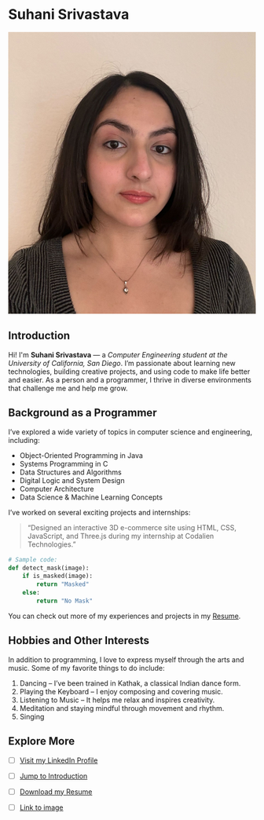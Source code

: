 # Suhani Srivastava

![Suhani's Photo](suhani-photo.jpeg)

## Introduction

Hi! I'm **Suhani Srivastava** — a *Computer Engineering student at the University of California, San Diego*. I’m passionate about learning new technologies, building creative projects, and using code to make life better and easier. As a person and a programmer, I thrive in diverse environments that challenge me and help me grow.

## Background as a Programmer

I’ve explored a wide variety of topics in computer science and engineering, including:

- Object-Oriented Programming in Java  
- Systems Programming in C  
- Data Structures and Algorithms  
- Digital Logic and System Design  
- Computer Architecture  
- Data Science & Machine Learning Concepts  

I’ve worked on several exciting projects and internships:

> “Designed an interactive 3D e-commerce site using HTML, CSS, JavaScript, and Three.js during my internship at Codalien Technologies.”

```python
# Sample code: 
def detect_mask(image):
    if is_masked(image):
        return "Masked"
    else:
        return "No Mask"
```

You can check out more of my experiences and projects in my [Resume](RESUME_Suhani.pdf).

## Hobbies and Other Interests

In addition to programming, I love to express myself through the arts and music. Some of my favorite things to do include:

1. Dancing – I’ve been trained in Kathak, a classical Indian dance form.
2. Playing the Keyboard – I enjoy composing and covering music.
3. Listening to Music – It helps me relax and inspires creativity.
4. Meditation and staying mindful through movement and rhythm.
5. Singing

## Explore More

- [ ] [Visit my LinkedIn Profile](https://linkedin.com/in/suhanisrivastava)
- [ ] [Jump to Introduction](#introduction)
- [ ] [Download my Resume](RESUME_Suhani.pdf)
- [ ] [Link to image](suhani-photo.jpeg)

